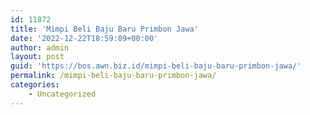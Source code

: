 ```yaml
---
id: 11872
title: 'Mimpi Beli Baju Baru Primbon Jawa'
date: '2022-12-22T18:59:09+00:00'
author: admin
layout: post
guid: 'https://bos.awn.biz.id/mimpi-beli-baju-baru-primbon-jawa/'
permalink: /mimpi-beli-baju-baru-primbon-jawa/
categories:
    - Uncategorized
---
```


